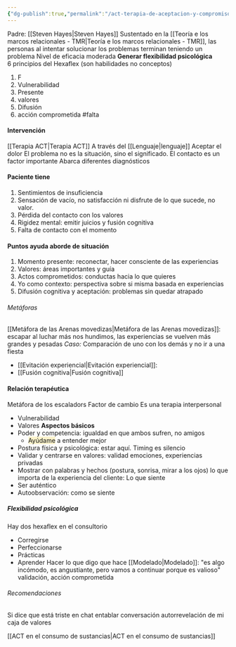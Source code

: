 ```yaml
---
{"dg-publish":true,"permalink":"/act-terapia-de-aceptacion-y-compromiso/"}
---
```



Padre: [[Steven Hayes\|Steven Hayes]]
Sustentado en la [[Teoría e los marcos relacionales - TMR\|Teoría e los marcos relacionales - TMR]], las personas al intentar solucionar los problemas terminan teniendo un problema
Nivel de eficacia moderada
**Generar flexibilidad psicológica**  
6 principios del Hexaflex (son habilidades no conceptos)
1. F
2. Vulnerabilidad
3. Presente
4. valores
5. Difusión
6. acción comprometida
#falta 
#### Intervención
[[Terapia ACT\|Terapia ACT]]
A través del [[Lenguaje\|lenguaje]]
Aceptar el dolor
El problema no es la situación, sino el significado.
El contacto es un factor importante
Abarca diferentes diagnósticos
#### Paciente tiene
1. Sentimientos de insuficiencia
2. Sensación de vacío, no satisfacción ni disfrute de lo que sucede, no valor. 
3. Pérdida del contacto con los valores
4. Rigidez mental: emitir juicios y fusión cognitiva
5. Falta de contacto con el momento

#### Puntos ayuda aborde de situación
1. Momento presente: reconectar, hacer consciente de las experiencias
2. Valores: áreas importantes y guía
3. Actos comprometidos: conductas hacia lo que quieres
4. Yo como contexto: perspectiva sobre si misma basada en experiencias
5. Difusión cognitiva y aceptación: problemas sin quedar atrapado 
###### Metáforas
[[Metáfora de las Arenas movedizas\|Metáfora de las Arenas movedizas]]: escapar al luchar más nos hundimos, las experiencias se vuelven más grandes y pesadas
*Caso:*
Comparación de uno con los demás y no ir  a una fiesta
- [[Evitación experiencial\|Evitación experiencial]]: 
- [[Fusión cognitiva\|Fusión cognitiva]]
#### Relación terapéutica 
Metáfora de los escaladors
Factor de cambio
Es una terapia interpersonal
- Vulnerabilidad 
- Valores
**Aspectos básicos**
- Poder y competencia: igualdad en que ambos sufren, no amigos 
	- <span style="background:rgba(240, 200, 0, 0.2)">Ayúdame</span> a entender mejor 
- Postura física y psicológica: estar aquí. Timing es silencio
- Validar y centrarse en valores: validad emociones, experiencias privadas
- Mostrar con palabras y hechos (postura, sonrisa, mirar a los ojos) lo que importa de la experiencia del cliente: Lo que siente
- Ser auténtico
- Autoobservación: como se siente
##### Flexibilidad psicológica
Hay dos hexaflex en el consultorio
- Corregirse
- Perfeccionarse
- Prácticas
- Aprender
Hacer lo que digo que hace [[Modelado\|Modelado]]: "es algo incómodo, es angustiante, pero vamos a continuar porque es valioso" validación, acción comprometida 
###### Recomendaciones



Si dice que está triste en chat entablar conversación
autorrevelación de mi caja de valores

[[ACT en el consumo de sustancias\|ACT en el consumo de sustancias]]